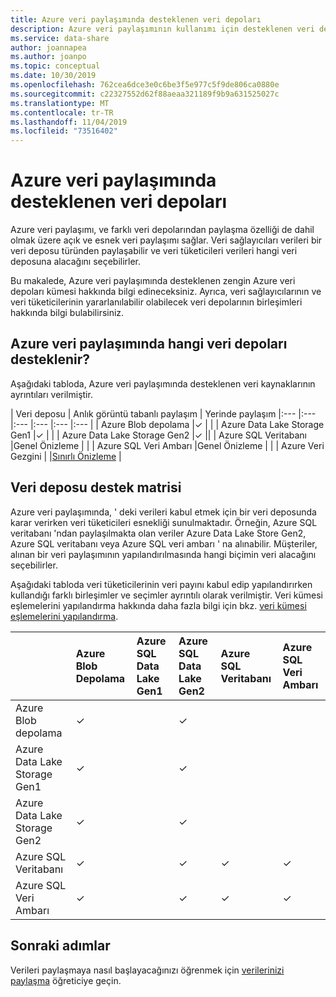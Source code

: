 ```yaml
---
title: Azure veri paylaşımında desteklenen veri depoları
description: Azure veri paylaşımının kullanımı için desteklenen veri depoları hakkında bilgi edinin.
ms.service: data-share
author: joannapea
ms.author: joanpo
ms.topic: conceptual
ms.date: 10/30/2019
ms.openlocfilehash: 762cea6dce3e0c6be3f5e977c5f9de806ca0880e
ms.sourcegitcommit: c22327552d62f88aeaa321189f9b9a631525027c
ms.translationtype: MT
ms.contentlocale: tr-TR
ms.lasthandoff: 11/04/2019
ms.locfileid: "73516402"
---
```

# <a name="supported-data-stores-in-azure-data-share"></a>Azure veri paylaşımında desteklenen veri depoları

Azure veri paylaşımı, ve farklı veri depolarından paylaşma özelliği de dahil olmak üzere açık ve esnek veri paylaşımı sağlar. Veri sağlayıcıları verileri bir veri deposu türünden paylaşabilir ve veri tüketicileri verileri hangi veri deposuna alacağını seçebilirler. 

Bu makalede, Azure veri paylaşımında desteklenen zengin Azure veri depoları kümesi hakkında bilgi edineceksiniz. Ayrıca, veri sağlayıcılarının ve veri tüketicilerinin yararlanılabilir olabilecek veri depolarının birleşimleri hakkında bilgi bulabilirsiniz. 

## <a name="what-data-stores-are-supported-in-azure-data-share"></a>Azure veri paylaşımında hangi veri depoları desteklenir? 

Aşağıdaki tabloda, Azure veri paylaşımında desteklenen veri kaynaklarının ayrıntıları verilmiştir. 

| Veri deposu | Anlık görüntü tabanlı paylaşım | Yerinde paylaşım 
|:--- |:--- |:--- |:--- |:--- |:--- |
| Azure Blob depolama |✓ | |
| Azure Data Lake Storage Gen1 |✓ | |
| Azure Data Lake Storage Gen2 |✓ ||
| Azure SQL Veritabanı |Genel Önizleme | |
| Azure SQL Veri Ambarı |Genel Önizleme | |
| Azure Veri Gezgini | |[Sınırlı Önizleme](https://aka.ms/azuredatasharepreviewsignup) |

## <a name="data-store-support-matrix"></a>Veri deposu destek matrisi

Azure veri paylaşımında, ' deki verileri kabul etmek için bir veri deposunda karar verirken veri tüketicileri esnekliği sunulmaktadır. Örneğin, Azure SQL veritabanı 'ndan paylaşılmakta olan veriler Azure Data Lake Store Gen2, Azure SQL veritabanı veya Azure SQL veri ambarı ' na alınabilir. Müşteriler, alınan bir veri paylaşımının yapılandırılmasında hangi biçimin veri alacağını seçebilirler. 

Aşağıdaki tabloda veri tüketicilerinin veri payını kabul edip yapılandırırken kullandığı farklı birleşimler ve seçimler ayrıntılı olarak verilmiştir. Veri kümesi eşlemelerini yapılandırma hakkında daha fazla bilgi için bkz. [veri kümesi eşlemelerini yapılandırma](how-to-configure-mapping.md).

|  | Azure Blob Depolama | Azure SQL Data Lake Gen1 | Azure SQL Data Lake Gen2 | Azure SQL Veritabanı | Azure SQL Veri Ambarı 
|:--- |:--- |:--- |:--- |:--- |:--- |
| Azure Blob depolama |✓ ||✓|
| Azure Data Lake Storage Gen1 |✓ | |✓|
| Azure Data Lake Storage Gen2 |✓ | |✓|
| Azure SQL Veritabanı |✓ | |✓|✓|✓|
| Azure SQL Veri Ambarı |✓ | |✓|✓|✓|

## <a name="next-steps"></a>Sonraki adımlar

Verileri paylaşmaya nasıl başlayacağınızı öğrenmek için [verilerinizi paylaşma](share-your-data.md) öğreticiye geçin.

